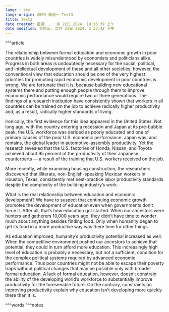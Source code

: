 ```yaml
---
langr : xxx
langr-origin: 2009-英语一-Text3
title: Text3
date created: 星期一, 一月 22日 2024, 10:15:39 上午
date modified: 星期三, 二月 21日 2024, 2:33:42 下午
---
```


^^^article

The relationship between formal education and economic growth in poor countries is widely misunderstood by economists and politicians alike. Progress in both areas is undoubtedly necessary for the social, political, and intellectual development of these and all other societies; however, the conventional view that education should be one of the very highest priorities for promoting rapid economic development in poor countries is wrong. We are fortunate that it is, because building new educational systems there and putting enough people through them to improve economic performance would require two or three generations. The findings of a research institution have consistently shown that workers in all countries can be trained on the job to achieve radically higher productivity and, as a result, radically higher standards of living.

Ironically, the first evidence for this idea appeared in the United States. Not long ago, with the country entering a recession and Japan at its pre-bubble peak, the U.S. workforce was derided as poorly educated and one of primary causes of the poor U.S. economic performance. Japan was, and remains, the global leader in automotive-assembly productivity. Yet the research revealed that the U.S. factories of Honda, Nissan, and Toyota achieved about 95 percent of the productivity of their Japanese counterparts — a result of the training that U.S. workers received on the job.

More recently, while examining housing construction, the researchers discovered that illiterate, non-English-speaking Mexican workers in Houston, Texas, consistently met best-practice labor productivity standards despite the complexity of the building industry’s work.

What is the real relationship between education and economic development? We have to suspect that continuing economic growth promotes the development of education even when governments don’t force it. After all, that’s how education got started. When our ancestors were hunters and gatherers 10,000 years ago, they didn’t have time to wonder much about anything besides finding food. Only when humanity began to get its food in a more productive way was there time for other things.

As education improved, humanity’s productivity potential increased as well. When the competitive environment pushed our ancestors to achieve that potential, they could in turn afford more education. This increasingly high level of education is probably a necessary, but not a sufficient, condition for the complex political systems required by advanced economic performance. Thus poor countries might not be able to escape their poverty traps without political changes that may be possible only with broader formal education. A lack of formal education, however, doesn’t constrain the ability of the developing world’s workforce to substantially improve productivity for the foreseeable future. On the contrary, constraints on improving productivity explain why education isn’t developing more quickly there than it is.




^^^words
^^^notes